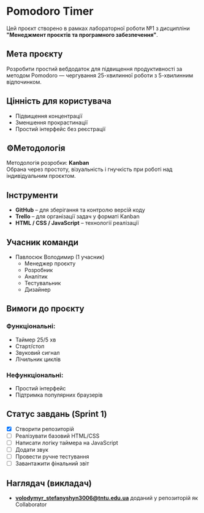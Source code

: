# Pomodoro Timer

Цей проєкт створено в рамках лабораторної роботи №1 з дисципліни **"Менеджмент проєктів та програмного забезпечення"**.

## Мета проєкту

Розробити простий вебдодаток для підвищення продуктивності за методом Pomodoro — чергування 25-хвилинної роботи з 5-хвилинним відпочинком.

## Цінність для користувача

- Підвищення концентрації
- Зменшення прокрастинації
- Простий інтерфейс без реєстрації

## ⚙Методологія

Методологія розробки: **Kanban**  
Обрана через простоту, візуальність і гнучкість при роботі над індивідуальним проєктом.

## Інструменти

- **GitHub** – для зберігання та контролю версій коду
- **Trello** – для організації задач у форматі Kanban
- **HTML / CSS / JavaScript** – технології реалізації

## Учасник команди

- Павлосюк Володимир (1 учасник)
  - Менеджер проєкту
  - Розробник
  - Аналітик
  - Тестувальник
  - Дизайнер

## Вимоги до проєкту

### Функціональні:
- Таймер 25/5 хв
- Старт/стоп
- Звуковий сигнал
- Лічильник циклів

### Нефункціональні:
- Простий інтерфейс
- Підтримка популярних браузерів

## Статус завдань (Sprint 1)

- [x] Створити репозиторій
- [ ] Реалізувати базовий HTML/CSS
- [ ] Написати логіку таймера на JavaScript
- [ ] Додати звук
- [ ] Провести ручне тестування
- [ ] Завантажити фінальний звіт

## Наглядач (викладач)

- **volodymyr_stefanyshyn3006@tntu.edu.ua** доданий у репозиторій як Collaborator
